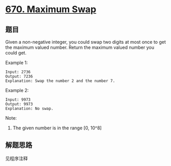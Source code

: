 # [670. Maximum Swap](https://leetcode.com/problems/maximum-swap/)

## 题目

Given a non-negative integer, you could swap two digits at most once to get the maximum valued number. Return the maximum valued number you could get.

Example 1:

```text
Input: 2736
Output: 7236
Explanation: Swap the number 2 and the number 7.
```

Example 2:

```text
Input: 9973
Output: 9973
Explanation: No swap.
```

Note:

1. The given number is in the range [0, 10^8]

## 解题思路

见程序注释
